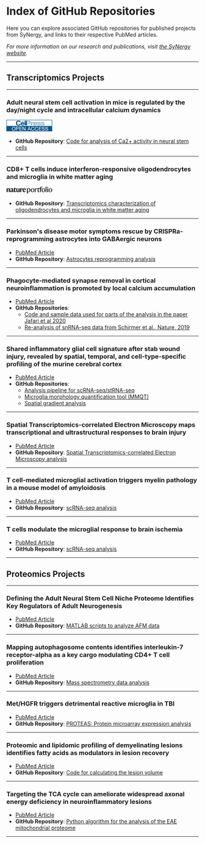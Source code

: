 # Index of GitHub Repositories

Here you can explore associated GitHub repositories for published projects from SyNergy, and links to their respective PubMed articles.

_For more information on our research and publications, visit [the SyNergy website](https://synergy-munich.de/)._

---



## Transcriptomics Projects
---

### **Adult neural stem cell activation in mice is regulated by the day/night cycle and intracellular calcium dynamics**
[![Alt text](assets/img/thumbnails/t1.png)](https://www.cell.com/cell/fulltext/S0092-8674(20)31748-7)
- **GitHub Repository**: [Code for analysis of Ca2+ activity in neural stem cells](https://github.com/SaghatelyanLab/Calcium_analysis_in_NSC)

---

### **CD8+ T cells induce interferon-responsive oligodendrocytes and microglia in white matter aging**
[![Alt text](assets/img/thumbnails/t2.png)](https://www.nature.com/articles/s41593-022-01183-6)
- **GitHub Repository**: [Transcriptomics characterization of oligodendrocytes and microglia in white matter aging](https://github.com/ISD-SystemsNeuroscience/Aging_Oligos_Microglia)

---

### **Parkinson's disease motor symptoms rescue by CRISPRa‐reprogramming astrocytes into GABAergic neurons**
- [PubMed Article](https://pubmed.ncbi.nlm.nih.gov/35373464/)
- **GitHub Repository**: [Astrocytes reprogramming analysis](https://github.com/theislab/astrocytes_reprogramming_analysis)

---

### **Phagocyte-mediated synapse removal in cortical neuroinflammation is promoted by local calcium accumulation**
- [PubMed Article](https://pubmed.ncbi.nlm.nih.gov/33495636/)
- **GitHub Repositories**:
  - [Code and sample data used for parts of the analysis in the paper Jafari et al 2020](https://github.com/portugueslab/Jafari-et-al-2020)
  - [Re-analysis of snRNA-seq data from Schirmer et al., Nature, 2019](https://github.com/engelsdaniel/schirmer_reanalyzed)

---

### **Shared inflammatory glial cell signature after stab wound injury, revealed by spatial, temporal, and cell-type-specific profiling of the murine cerebral cortex**
- [PubMed Article](https://pubmed.ncbi.nlm.nih.gov/38570482/)
- **GitHub Repositories**:
  - [Analysis pipeline for scRNA-seq/stRNA-seq](https://github.com/NinkovicLab/Koupourtidou-Schwarz-et-al)
  - [Microglia morphology quantification tool (MMQT)](https://github.com/isdneuroimaging/mmqt)
  - [Spatial gradient analysis](https://github.com/simonmfr/SPATA2/tree/publicationCK)

---

### **Spatial Transcriptomics-correlated Electron Microscopy maps transcriptional and ultrastructural responses to brain injury**
- [PubMed Article](https://pubmed.ncbi.nlm.nih.gov/37433806/)
- **GitHub Repository**: [Spatial Transcriptomics-correlated Electron Microscopy analysis](https://github.com/ISD-SystemsNeuroscience/STcEM)

---

### **T cell-mediated microglial activation triggers myelin pathology in a mouse model of amyloidosis**
- [PubMed Article](https://pubmed.ncbi.nlm.nih.gov/38937583/)
- **GitHub Repository**: [scRNA-seq analysis](https://github.com/Ruoqing-feng/AD_inflammation)

---

### **T cells modulate the microglial response to brain ischemia**
- [PubMed Article](https://pubmed.ncbi.nlm.nih.gov/36512388/)
- **GitHub Repository**: [scRNA-seq analysis](https://github.com/Lieszlab/Benakis-et-al.-2022-eLife)

---


 
## Proteomics Projects
---

### **Defining the Adult Neural Stem Cell Niche Proteome Identifies Key Regulators of Adult Neurogenesis**
- [PubMed Article](https://pubmed.ncbi.nlm.nih.gov/32032526/)
- **GitHub Repository**: [MATLAB scripts to analyze AFM data](https://github.com/FranzeLab)

---

### **Mapping autophagosome contents identifies interleukin-7 receptor-alpha as a key cargo modulating CD4+ T cell proliferation**
- [PubMed Article](https://pubmed.ncbi.nlm.nih.gov/36055998/)
- **GitHub Repository**: [Mass spectrometry data analysis](https://github.com/dzhou93/proximity_labelling_pipeline/commit/2e825476556087ae0cff51310556adb278a83d77)

---

### **Met/HGFR triggers detrimental reactive microglia in TBI**
- [PubMed Article](https://pubmed.ncbi.nlm.nih.gov/36577378/)
- **GitHub Repository**: [PROTEAS: Protein microarray expression analysis](https://github.com/Rida-Rehman/PROTEAS)

---

### **Proteomic and lipidomic profiling of demyelinating lesions identifies fatty acids as modulators in lesion recovery**
- [PubMed Article](https://pubmed.ncbi.nlm.nih.gov/34706241/)
- **GitHub Repository**: [Code for calculating the lesion volume](https://github.com/lenkavaculciakova/lesion_volume)

---

### **Targeting the TCA cycle can ameliorate widespread axonal energy deficiency in neuroinflammatory lesions**
- [PubMed Article](https://pubmed.ncbi.nlm.nih.gov/37430025/)
- **GitHub Repository**: [Python algorithm for the analysis of the EAE mitochondrial proteome](https://github.com/engelsdaniel/mitoproteomics)

---
